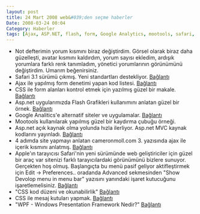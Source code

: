 ```yaml
---
layout: post
title: 24 Mart 2008 web&#039;den seçme haberler
Date: 2008-03-24 00:04
Category: Haberler
tags: [Ajax, ASP.NET, flash, form, Google Analytics, mootools, safari, Windows Presentation Framework, yorum]
---
```


-   Not defterimin yorum kısmını biraz değiştirdim. Görsel olarak biraz
    daha güzelleşti, avatar kısmını kaldırdım, yorum sayısı ekledim,
    ardışık yorumlara farklı renk tanımladım, yönetici yorumlarının
    görünümünü değiştirdim. Umarım beğenirsiniz.
-   Safari 3.1 sürümü çıkmış. Yeni standartları destekliyor.
    [Bağlantı][]
-   Ajax ile yapılmış form denetimi yapan kod listesi. [Bağlantı][1]
-   CSS ile form alanları kontrol etmek için yazılmış güzel bir makale.
    [Bağlantı][2]
-   Asp.net uygularımızda Flash Grafikleri kullanımını anlatan güzel bir
    örnek. [Bağlantı][3]
-   Google Analitics'e alternatif siteler ve uygulamalar. [Bağlantı][4]
-   Mootools kullanılarak yapılmış güzel bir kaydırma çubuğu örneği.
-   Asp.net açık kaynak olma yolunda hızla ilerliyor. Asp.net MVC kaynak
    kodlarını yayınladı. [Bağlantı][6]
-   4 adımda site yapmayı anlatan cameronmoll.com 3. yazısında ajax ile
    içerik kısmını anlatmış. [Bağlantı][7]
-   Apple'ın tarayıcısı Safari'nin yeni sürümünde web geliştiriciler
    için güzel bir araç var sitenizi farklı tarayıcılardaki görünümünü
    bizlere sunuyor. Gerçekten hoş olmuş. Başlangıçta bu menü pasif
    geliyor aktifleştirmek için Edit -> Preferences.. oradanda Advanced
    sekmesinden "Show Devolop menu in menu bar" yazısını yanındaki
    işaret kutucuğunu işaretlemelisiniz. [Bağlantı][8]
-   "CSS kod düzeni ve okunabilirlik" [Bağlantı][9]
-   CSS ile mesaj kutuları yapmak. [Bağlantı][10]
-   "WPF - Windows Presentation Framework Nedir?" [Bağlantı][11]


  [Bağlantı]: http://www.apple.com/safari/ "Safari 3.1"
  [1]: http://webtecker.com/2008/03/17/list-of-ajax-form-validators/
    "ajax ile form yapımı"
  [2]: http://ajax.dzone.com/news/reform-css-form-design-templat-1
    "css ve form alanları"
  [3]: http://devblog.ailon.org/devblog/post/2008/03/Add-Interactive-Flash-Charts-to-Your-ASPNET-Web-Application-Part1-Basics.aspx
    "asp.net flash"
  [4]: http://webtecker.com/2008/03/20/list-of-google-analytics-alternatives/
    "site analizi"
  [6]: http://www.codeplex.com/aspnet/Release/ProjectReleases.aspx?ReleaseId=11833
    "asp.net mvc"
  [7]: http://cameronmoll.com/archives/2008/03/extensible_css_interface_adding_ajax_interacti/
    "içerik kısmı"
  [8]: http://sam.brown.tc/entry/280/safari-31-great-update-for-web-developers
    "farklı tarayıcıdaki görüntü"
  [9]: http://www.siberkultur.com/?q=css-kodlarini-okunabilir-yapmak-icin-ipuclari
    "css kodlarını düzenli yazmak"
  [10]: http://woork.blogspot.com/2008/03/css-message-box-collection.html
    "css ile mesaj kutuları"
  [11]: http://ferruh.mavituna.com/wpf-windows-presentation-framework-nedir-oku/
    "wpf"
